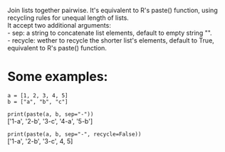 Join lists together pairwise. It's equivalent to R's paste() function, using recycling rules for unequal length of lists.  
It accept two additional arguments:  
    - sep: a string to concatenate list elements, default to empty string "".  
    - recycle: wether to recycle the shorter list's elements, default to True, equivalent to R's paste() function.  

# Some examples:  
`a = [1, 2, 3, 4, 5]`  
`b = ["a", "b", "c"]`  

`print(paste(a, b, sep="-"))`  
['1-a', '2-b', '3-c', '4-a', '5-b']  

`print(paste(a, b, sep="-", recycle=False))`  
['1-a', '2-b', '3-c', 4, 5]  

